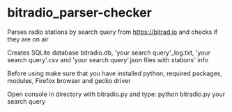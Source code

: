 # bitradio_parser-checker  
Parses radio stations by search query from https://bitrad.io and checks if they are on air 
  
Creates SQLite database bitradio.db, 'your search query'_log.txt, 'your search query'.csv and 'your search query'.json files with stations' info  
  
Before using make sure that you have installed python, required packages, modules, Firefox browser and gecko driver  
  
Open console in directory with bitradio.py and type: python bitradio.py your search query  

